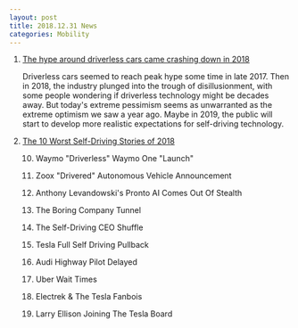 ```yaml
---
layout: post
title: 2018.12.31 News
categories: Mobility
---
```


1. [The hype around driverless cars came crashing down in 2018](https://arstechnica.com/cars/2018/12/uber-tesla-and-waymo-all-struggled-with-self-driving-in-2018/)

    Driverless cars seemed to reach peak hype some time in late 2017. Then in 2018, the industry plunged into the trough of disillusionment, with some people wondering if driverless technology might be decades away. But today's extreme pessimism seems as unwarranted as the extreme optimism we saw a year ago. Maybe in 2019, the public will start to develop more realistic expectations for self-driving technology.

2. [The 10 Worst Self-Driving Stories of 2018](http://www.thedrive.com/tech/25589/the-10-worst-self-driving-stories-of-2018)

    10. Waymo "Driverless" Waymo One "Launch"

    9. Zoox "Drivered" Autonomous Vehicle Announcement 

    8. Anthony Levandowski's Pronto AI Comes Out Of Stealth

    7. The Boring Company Tunnel 

    6. The Self-Driving CEO Shuffle 

    5. Tesla Full Self Driving Pullback 

    4. Audi Highway Pilot Delayed 

    3. Uber Wait Times

    2. Electrek & The Tesla Fanbois 

    1. Larry Ellison Joining The Tesla Board